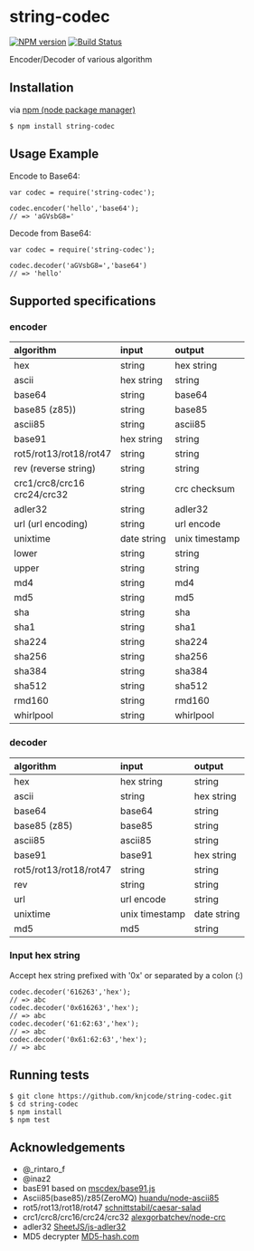 # string-codec

[![NPM version][npm-image]][npm-url] [![Build Status][travis-image]][travis-url]

Encoder/Decoder of various algorithm

## Installation

via [npm (node package manager)](http://github.com/npm/npm)

    $ npm install string-codec

## Usage Example

Encode to Base64:

    var codec = require('string-codec');
    
    codec.encoder('hello','base64');
    // => 'aGVsbG8='

Decode from Base64:

    var codec = require('string-codec');
    
    codec.decoder('aGVsbG8=','base64')
    // => 'hello'

## Supported specifications

### encoder

|algorithm|input|output|
|:--|:--|:--|
|hex|string|hex string|
|ascii|hex string|string|
|base64|string|base64|
|base85 (z85))|string|base85|
|ascii85|string|ascii85|
|base91|hex string|string|
|rot5/rot13/rot18/rot47|string|string|
|rev (reverse string)|string|string|
|crc1/crc8/crc16<br>crc24/crc32|string|crc checksum|
|adler32|string|adler32|
|url (url encoding)|string|url encode|
|unixtime|date string|unix timestamp|
|lower|string|string|
|upper|string|string|
|md4|string|md4|
|md5|string|md5|
|sha|string|sha|
|sha1|string|sha1|
|sha224|string|sha224|
|sha256|string|sha256|
|sha384|string|sha384|
|sha512|string|sha512|
|rmd160|string|rmd160|
|whirlpool|string|whirlpool|

### decoder

|algorithm|input|output|
|:--|:--|:--|
|hex|hex string|string|
|ascii|string|hex string|
|base64|base64|string|
|base85 (z85)|base85|string|
|ascii85|ascii85|string|
|base91|base91|hex string|
|rot5/rot13/rot18/rot47|string|string|
|rev|string|string|
|url|url encode|string|
|unixtime|unix timestamp|date string|
|md5|md5|string|

### Input hex string

Accept hex string prefixed with '0x' or separated by a colon (:)

    codec.decoder('616263','hex');
    // => abc
    codec.decoder('0x616263','hex');
    // => abc
    codec.decoder('61:62:63','hex');
    // => abc
    codec.decoder('0x61:62:63','hex');
    // => abc

## Running tests

    $ git clone https://github.com/knjcode/string-codec.git
    $ cd string-codec
    $ npm install
    $ npm test

## Acknowledgements

- @_rintaro_f
- @inaz2
- basE91 based on [mscdex/base91.js](https://github.com/mscdex/base91.js)
- Ascii85(base85)/z85(ZeroMQ) [huandu/node-ascii85](https://github.com/huandu/node-ascii85)
- rot5/rot13/rot18/rot47 [schnittstabil/caesar-salad](https://github.com/schnittstabil/caesar-salad)
- crc1/crc8/crc16/crc24/crc32 [alexgorbatchev/node-crc](https://github.com/alexgorbatchev/node-crc)
- adler32 [SheetJS/js-adler32](https://github.com/SheetJS/js-adler32)
- MD5 decrypter [MD5-hash.com](http://www.md5-hash.com)

[npm-url]: https://npmjs.org/package/string-codec
[npm-image]: https://badge.fury.io/js/string-codec.svg
[travis-url]: https://travis-ci.org/knjcode/string-codec
[travis-image]: https://travis-ci.org/knjcode/string-codec.svg?branch=master
